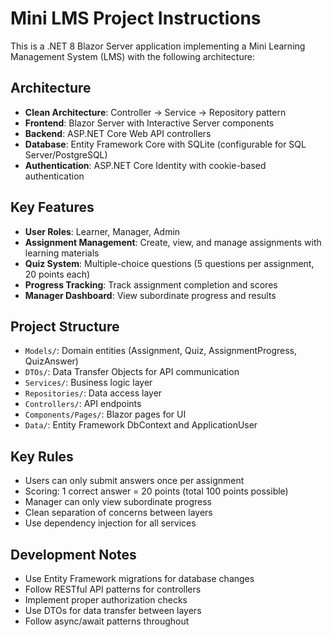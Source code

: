 <!-- Use this file to provide workspace-specific custom instructions to Copilot. For more details, visit https://code.visualstudio.com/docs/copilot/copilot-customization#_use-a-githubcopilotinstructionsmd-file -->

# Mini LMS Project Instructions

This is a .NET 8 Blazor Server application implementing a Mini Learning Management System (LMS) with the following architecture:

## Architecture

- **Clean Architecture**: Controller → Service → Repository pattern
- **Frontend**: Blazor Server with Interactive Server components
- **Backend**: ASP.NET Core Web API controllers
- **Database**: Entity Framework Core with SQLite (configurable for SQL Server/PostgreSQL)
- **Authentication**: ASP.NET Core Identity with cookie-based authentication

## Key Features

- **User Roles**: Learner, Manager, Admin
- **Assignment Management**: Create, view, and manage assignments with learning materials
- **Quiz System**: Multiple-choice questions (5 questions per assignment, 20 points each)
- **Progress Tracking**: Track assignment completion and scores
- **Manager Dashboard**: View subordinate progress and results

## Project Structure

- `Models/`: Domain entities (Assignment, Quiz, AssignmentProgress, QuizAnswer)
- `DTOs/`: Data Transfer Objects for API communication
- `Services/`: Business logic layer
- `Repositories/`: Data access layer
- `Controllers/`: API endpoints
- `Components/Pages/`: Blazor pages for UI
- `Data/`: Entity Framework DbContext and ApplicationUser

## Key Rules

- Users can only submit answers once per assignment
- Scoring: 1 correct answer = 20 points (total 100 points possible)
- Manager can only view subordinate progress
- Clean separation of concerns between layers
- Use dependency injection for all services

## Development Notes

- Use Entity Framework migrations for database changes
- Follow RESTful API patterns for controllers
- Implement proper authorization checks
- Use DTOs for data transfer between layers
- Follow async/await patterns throughout
